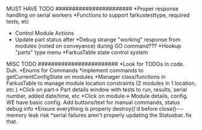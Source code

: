 


MUST HAVE TODO
#######################
*Proper response handling on serial workers
*Functions to support  farkustesttype, required tests, etc
   - Control Module Actions
   - Update part status after
*Debug strange "working" response from modules (noted on conveyance) during GO command???
*Hookup "parts" type menu
*FarkusTable state control system





MISC TODO
########################
*Look for TODOs in code. Duh.
*Enums for Commands
*implement commands to getCurrentConfigState on modules
*Manager class/functions in FarkusTable to manage module location constraints (2 modules in 1 location, etc.)
*Click on part-> Part details window with tests to run, results, serial number, added date/time, etc
*Click on module-> Module details, config.  WE have basic config.  Add buttons/text for manual commands, status debug info
*Ensure everything is properly destroy()'d before close()---memory leak risk
*serial failures aren't properly updating the Statusbar..fix that.
